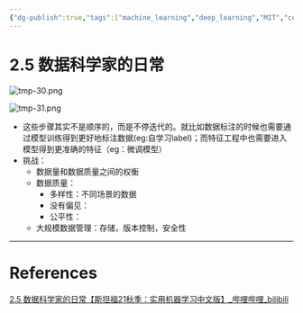 ```yaml
---
{"dg-publish":true,"tags":["machine_learning","deep_learning","MIT","course"],"permalink":"/Inbox/study/人工智能/机器学习/MIT21秋课程/2.5 数据科学家的日常/","dgPassFrontmatter":true}
---
```




# 2.5 数据科学家的日常
![tmp-30.png](/img/user/Assets/attachments/tmp/tmp-30.png)

![tmp-31.png](/img/user/Assets/attachments/tmp/tmp-31.png)
- 这些步骤其实不是顺序的，而是不停迭代的。就比如数据标注的时候也需要通过模型训练得到更好地标注数据(eg:自学习label)；而特征工程中也需要进入模型得到更准确的特征（eg：微调模型）
- 挑战：
	- 数据量和数据质量之间的权衡
	- 数据质量：
		- 多样性：不同场景的数据
		- 没有偏见：
		- 公平性：
	- 大规模数据管理：存储，版本控制，安全性
	
---
# References
[2.5 数据科学家的日常【斯坦福21秋季：实用机器学习中文版】_哔哩哔哩_bilibili](https://www.bilibili.com/video/BV1KL411G7BX?spm_id_from=333.788.videopod.sections&vd_source=73a67190a2e14f51c71c0fa447f094aa)